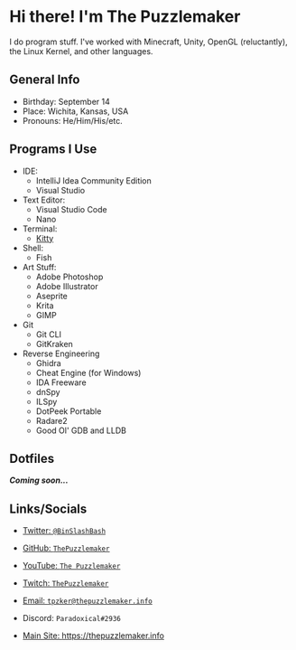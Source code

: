 # Hi there! I'm The Puzzlemaker

I do program stuff. I've worked with Minecraft, Unity, OpenGL (reluctantly), the Linux Kernel, and other languages.

## General Info

- Birthday: September 14
- Place: Wichita, Kansas, USA
- Pronouns: He/Him/His/etc.

## Programs I Use

- IDE:
  - IntelliJ Idea Community Edition
  - Visual Studio
- Text Editor:
  - Visual Studio Code
  - Nano
- Terminal:
  - [Kitty](https://sw.kovidgoyal.net/kitty/)
- Shell:
  - Fish
- Art Stuff:
  - Adobe Photoshop
  - Adobe Illustrator
  - Aseprite
  - Krita
  - GIMP
- Git
  - Git CLI
  - GitKraken
- Reverse Engineering
  - Ghidra
  - Cheat Engine (for Windows)
  - IDA Freeware
  - dnSpy
  - ILSpy
  - DotPeek Portable
  - Radare2
  - Good Ol' GDB and LLDB

## Dotfiles

***Coming soon...***

## Links/Socials

- <a href="https://twitter.com/BinSlashBash"><i class="fab fa-twitter"></i> Twitter: `@BinSlashBash`</a>

- <a href="https://github.com/ThePuzzlemaker/"><i class="fab fa-github"></i> GitHub: `ThePuzzlemaker`</a>

- <a href="https://www.youtube.com/channel/UCQm3VNmyTbK_TIwwnOQsLsQ"><i class="fab fa-youtube"></i> YouTube: `The Puzzlemaker`</a>

- <a href="https://twitch.tv/ThePuzzlemaker"><i class="fab fa-twitch"></i> Twitch: `ThePuzzlemaker`</a>

- <a href="mailto:tpzker@thepuzzlemaker.info"><i class="fa fa-envelope"></i> Email: `tpzker@thepuzzlemaker.info`</a>

- <i class="fab fa-discord"></i> Discord: `Paradoxical#2936`

- <a href="https://thepuzzlemaker.info">Main Site: https://thepuzzlemaker.info</a>